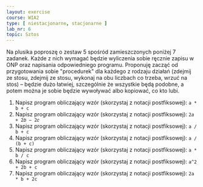 ```yaml
---
layout: exercise
course: WIA2
type: [ niestacjonarne, stacjonarne ]
lab_nr: 6
topic: Sztos
---
```

Na plusika poproszę o zestaw 5 spośród zamieszczonych poniżej 7 zadanek. Każde z nich wymagać będzie wyliczenia sobie ręcznie zapisu w ONP oraz napisania odpowiedniego programu. Proponuję zacząć od przygotowania sobie "procedurek" dla każdego z rodzaju działań (zdejmij ze stosu, zdejmij ze stosu, wykonaj na obu liczbach co trzeba, wrzuć na stos) – będzie dużo łatwiej, szczególnie że wszystkie będą podobne, a potem można je sobie będzie wywoływać albo kopiować, co kto lubi.

1. Napisz program obliczający wzór (skorzystaj z notacji postfiksowej): `a * b + c`
2. Napisz program obliczający wzór (skorzystaj z notacji postfiksowej): `2𝑎 + 2𝑏 − 2𝑐`
3. Napisz program obliczający wzór (skorzystaj z notacji postfiksowej): `a / b + c`
4. Napisz program obliczający wzór (skorzystaj z notacji postfiksowej): `a / (b + c)`
5. Napisz program obliczający wzór (skorzystaj z notacji postfiksowej): `a * b / c`
6. Napisz program obliczający wzór (skorzystaj z notacji postfiksowej): `a^2 + 2b + c`
7. Napisz program obliczający wzór (skorzystaj z notacji postfiksowej): `2a * b + 2c`
